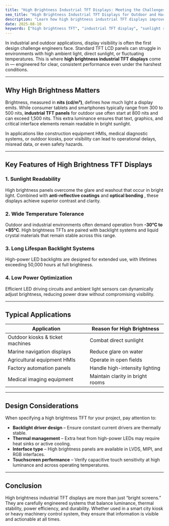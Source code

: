 ```yaml
---
title: "High Brightness Industrial TFT Displays: Meeting the Challenges of Harsh Environments"
seo_title: "High Brightness Industrial TFT Displays for Outdoor and Harsh Environments"
description: "Learn how high brightness industrial TFT displays improve visibility in outdoor and high ambient light conditions, with key specs, applications, and design tips."
date: 2025-08-10
keywords: ["high brightness TFT", "industrial TFT display", "sunlight readable display", "outdoor HMI screen", "TFT LCD for harsh environments"]
---
```


In industrial and outdoor applications, display visibility is often the first design challenge engineers face. Standard TFT LCD panels can struggle in environments with high ambient light, direct sunlight, or fluctuating temperatures. This is where **high brightness industrial TFT displays** come in — engineered for clear, consistent performance even under the harshest conditions.

---

## Why High Brightness Matters

Brightness, measured in **nits (cd/m²)**, defines how much light a display emits. While consumer tablets and smartphones typically range from 300 to 500 nits, **industrial TFT panels** for outdoor use often start at 800 nits and can exceed 1,500 nits. This extra luminance ensures that text, graphics, and critical interface elements remain readable in bright sunlight.

In applications like construction equipment HMIs, medical diagnostic systems, or outdoor kiosks, poor visibility can lead to operational delays, misread data, or even safety hazards.

---

## Key Features of High Brightness TFT Displays

### 1. **Sunlight Readability**
High brightness panels overcome the glare and washout that occur in bright light. Combined with **anti-reflective coatings** and **optical bonding** , these displays achieve superior contrast and clarity.

### 2. **Wide Temperature Tolerance**
Outdoor and industrial environments often demand operation from **-30°C to +85°C**. High brightness TFTs are paired with backlight systems and liquid crystal materials that remain stable across this range.

### 3. **Long Lifespan Backlight Systems**
High-power LED backlights are designed for extended use, with lifetimes exceeding 50,000 hours at full brightness.

### 4. **Low Power Optimization**
Efficient LED driving circuits and ambient light sensors can dynamically adjust brightness, reducing power draw without compromising visibility.

---

## Typical Applications

| Application                     | Reason for High Brightness |
|---------------------------------|-----------------------------|
| Outdoor kiosks & ticket machines| Combat direct sunlight      |
| Marine navigation displays      | Reduce glare on water       |
| Agricultural equipment HMIs     | Operate in open fields      |
| Factory automation panels       | Handle high-intensity lighting |
| Medical imaging equipment       | Maintain clarity in bright rooms |

---

## Design Considerations

When specifying a high brightness TFT for your project, pay attention to:

- **Backlight driver design** – Ensure constant current drivers are thermally stable.
- **Thermal management** – Extra heat from high-power LEDs may require heat sinks or active cooling.
- **Interface type** – High brightness panels are available in LVDS, MIPI, and RGB interfaces.
- **Touchscreen performance** – Verify capacitive touch sensitivity at high luminance and across operating temperatures.

---

## Conclusion

High brightness industrial TFT displays are more than just “bright screens.” They are carefully engineered systems that balance luminance, thermal stability, power efficiency, and durability. Whether used in a smart city kiosk or heavy machinery control system, they ensure that information is visible and actionable at all times.
